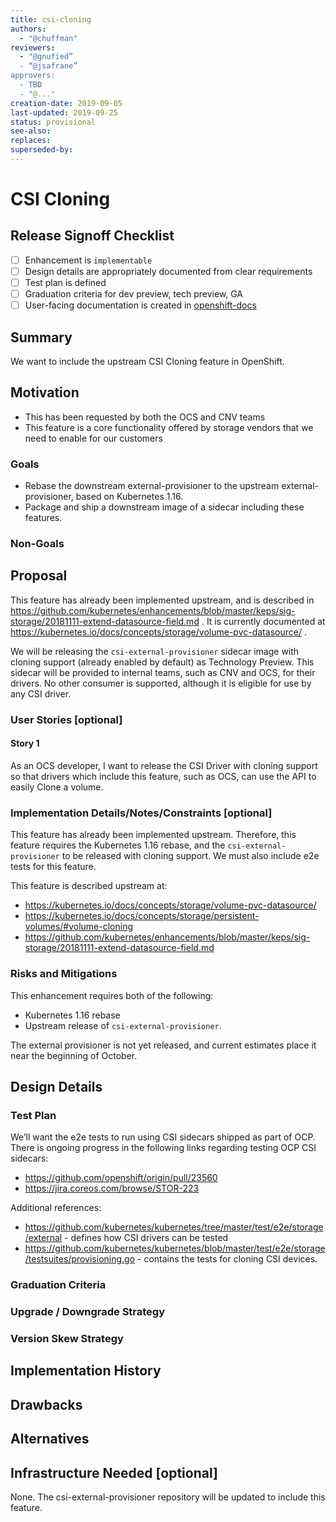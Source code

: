 ```yaml
---
title: csi-cloning
authors:
  - "@chuffman"
reviewers:
  - "@gnufied”
  - “@jsafrane”
approvers:
  - TBD
  - "@..."
creation-date: 2019-09-05
last-updated: 2019-09-25
status: provisional
see-also:
replaces:
superseded-by:
---
```


# CSI Cloning

## Release Signoff Checklist

- [ ] Enhancement is `implementable`
- [ ] Design details are appropriately documented from clear requirements
- [ ] Test plan is defined
- [ ] Graduation criteria for dev preview, tech preview, GA
- [ ] User-facing documentation is created in [openshift-docs](https://github.com/openshift/openshift-docs/)

## Summary

We want to include the upstream CSI Cloning feature in OpenShift. 

## Motivation

* This has been requested by both the OCS and CNV teams
* This feature is a core functionality offered by storage vendors that we need to enable for our customers

### Goals

* Rebase the downstream external-provisioner to the upstream external-provisioner, based on Kubernetes 1.16.
* Package and ship a downstream image of a sidecar including these features.

### Non-Goals

## Proposal

This feature has already been implemented upstream, and is described in https://github.com/kubernetes/enhancements/blob/master/keps/sig-storage/20181111-extend-datasource-field.md . It is currently documented at https://kubernetes.io/docs/concepts/storage/volume-pvc-datasource/ .

We will be releasing the `csi-external-provisioner` sidecar image with cloning support (already enabled by default) as Technology Preview. This sidecar will be provided to internal teams, such as CNV and OCS, for their drivers. No other consumer is supported, although it is eligible for use by any CSI driver.

### User Stories [optional]

#### Story 1
As an OCS developer, I want to release the CSI Driver with cloning support so that drivers which include this feature, such as OCS, can use the API to easily Clone a volume.

### Implementation Details/Notes/Constraints [optional]

This feature has already been implemented upstream. Therefore, this feature requires the Kubernetes 1.16 rebase, and the `csi-external-provisioner` to be released with cloning support.
We must also include e2e tests for this feature.

This feature is described upstream at:

* https://kubernetes.io/docs/concepts/storage/volume-pvc-datasource/
* https://kubernetes.io/docs/concepts/storage/persistent-volumes/#volume-cloning
* https://github.com/kubernetes/enhancements/blob/master/keps/sig-storage/20181111-extend-datasource-field.md

### Risks and Mitigations

This enhancement requires both of the following:

* Kubernetes 1.16 rebase
* Upstream release of `csi-external-provisioner`. 

The external provisioner is not yet released, and current estimates place it near the beginning of October.

## Design Details

### Test Plan

We’ll want the e2e tests to run using CSI sidecars shipped as part of OCP. There is ongoing progress in the following links regarding testing OCP CSI sidecars:

* https://github.com/openshift/origin/pull/23560
* https://jira.coreos.com/browse/STOR-223

Additional references:

* https://github.com/kubernetes/kubernetes/tree/master/test/e2e/storage/external - defines how CSI drivers can be tested
* https://github.com/kubernetes/kubernetes/blob/master/test/e2e/storage/testsuites/provisioning.go - contains the tests for cloning CSI devices.

### Graduation Criteria

### Upgrade / Downgrade Strategy

### Version Skew Strategy

## Implementation History

## Drawbacks

## Alternatives

## Infrastructure Needed [optional]

None. The csi-external-provisioner repository will be updated to include this feature.

